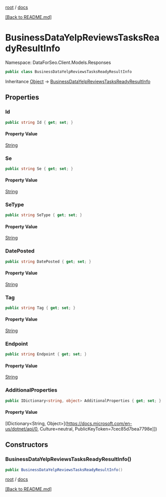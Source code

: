 [root](./../ "root") / [docs](./ "docs")

[[Back to README.md]](./../README.md "[Back to README.md]")

# BusinessDataYelpReviewsTasksReadyResultInfo

Namespace: DataForSeo.Client.Models.Responses

```csharp
public class BusinessDataYelpReviewsTasksReadyResultInfo
```

Inheritance [Object](https://docs.microsoft.com/en-us/dotnet/api/Object) → [BusinessDataYelpReviewsTasksReadyResultInfo](./BusinessDataYelpReviewsTasksReadyResultInfo.md)

## Properties

### **Id**

```csharp
public string Id { get; set; }
```

#### Property Value

[String](https://docs.microsoft.com/en-us/dotnet/api/String)<br>

### **Se**

```csharp
public string Se { get; set; }
```

#### Property Value

[String](https://docs.microsoft.com/en-us/dotnet/api/String)<br>

### **SeType**

```csharp
public string SeType { get; set; }
```

#### Property Value

[String](https://docs.microsoft.com/en-us/dotnet/api/String)<br>

### **DatePosted**

```csharp
public string DatePosted { get; set; }
```

#### Property Value

[String](https://docs.microsoft.com/en-us/dotnet/api/String)<br>

### **Tag**

```csharp
public string Tag { get; set; }
```

#### Property Value

[String](https://docs.microsoft.com/en-us/dotnet/api/String)<br>

### **Endpoint**

```csharp
public string Endpoint { get; set; }
```

#### Property Value

[String](https://docs.microsoft.com/en-us/dotnet/api/String)<br>

### **AdditionalProperties**

```csharp
public IDictionary<string, object> AdditionalProperties { get; set; }
```

#### Property Value

[IDictionary&lt;String, Object&gt;](https://docs.microsoft.com/en-us/dotnet/api/0, Culture=neutral, PublicKeyToken=7cec85d7bea7798e]])<br>

## Constructors

### **BusinessDataYelpReviewsTasksReadyResultInfo()**

```csharp
public BusinessDataYelpReviewsTasksReadyResultInfo()
```

[root](./../ "root") / [docs](./ "docs")

[[Back to README.md]](./../README.md "[Back to README.md]")